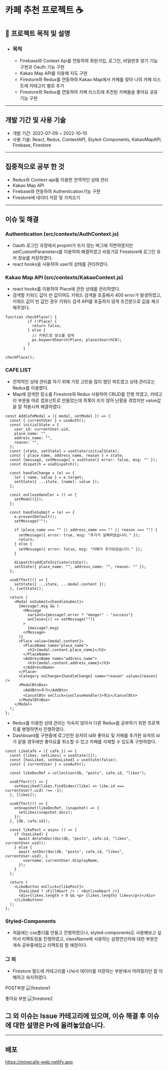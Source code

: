 # 카페 추천 프로젝트 ☕
## 📄 프로젝트 목적 및 설명
* ### 목적
   * Firebase와 Context Api를 연동하여 회원가입, 로그인, 비밀번호 찾기 기능 구현과 Oauth 기능 구현
   * Kakao Map API를 이용해 지도 구현
   * Firestore와 Redux를 연동하여 Kakao Map에서 카페를 찾아 나의 카페 리스트에 카테고리 별로 추가 
   * Firestore와 Redux를 연동하여 카페 리스트에 추천된 카페들을 좋아요 공유 기능 구현
---
## 개발 기간 및 사용 기술
- 개발 기간: 2022-07-09 ~ 2022-10-10
- 사용 기술: React, Redux, ContextAPI, Styled-Components, KakaoMapAPI, Firebase, Firestore
---
## 집중적으로 공부 한 것
- Redux와 Context-api를 이용한 전역적인 상태 관리
- Kakao Map API
- Firebase와 연동하여 Authentication기능 구현
- Firestore에 데이터 저장 및 가져오기
---
## 이슈 및 해결
### Authentication (src/contexts/AuthContext.js)
- Oauth 로그인 과정에서 propmt가 뜨지 않는 버그에 직면하였지만 setCustomParameters를 이용하여 해결하였고 비동기로 Firestore에 로그인 유저 정보를 저장하였다.
- react hooks을 사용하여 user의 상태를 관리하였다.

### Kakao Map API (src/contexts/KakaoContext.js)
- react hooks를 이용하여 Place에 관한 상태를 관리하였다.
- 검색할 키워드 값이 빈 값이여도 키워드 검색을 호출해서 400 error가 발생하였고, 키워드 값이 빈 값인 경우 키워드 검색 API를 호출하지 않게 조건문으로 값을 체크해주었다.
```
function checkPlace() {
          if (!Place) {
            return false;
          } else {
            // 키워드로 장소를 검색
            ps.keywordSearch(Place, placesSearchCB);
          }
        }

checkPlace();
```
### CAFE LIST
- 전역적인 상태 관리를 하기 위해 가장 고민을 많이 했던 파트였고 상태 관리로는 Redux를 이용했다.
- Map에 검색한 장소를 Firestore와 Redux 사용하여 CRUD를 진행 하였고, 카테고리 부분을 따로 컴포넌트로 만들었는데 목록이 뜨지 않아 난황을 겪었지만 value값을 잘 적용시켜 해결하였다.
```
const AddCafeModal = ({ modal, setModal }) => {
  const { currentUser } = useAuth();
  const initialState = {
    user_id: currentUser.uid,
    place_name: "",
    address_name: "",
    reason: "",
  };
  const [state, setState] = useState(initialState);
  const { place_name, address_name, reason } = state;
  const [message, setMessage] = useState({ error: false, msg: "" });
  const dispatch = useDispatch();

  const handleChange = (e) => {
    let { name, value } = e.target;
    setState({ ...state, [name]: value });
  };

  const onCloseHandler = () => {
    setModal({});
  };

  const handleSubmit = (e) => {
    e.preventDefault();
    setMessage("");

    if (place_name === "" || address_name === "" || reason === "") {
      setMessage({ error: true, msg: "추가가 실패하였습니다." });
      return;
    } else {
      setMessage({ error: false, msg: "카페가 추가되었습니다." });
    }

    dispatch(addCafeInitiate(state));
    setState({ place_name: "", address_name: "", reason: "" });
  };

  useEffect(() => {
    setState({ ...state, ...modal.content });
  }, [setState]);

  return (
    <Modal onSubmit={handleSubmit}>
      {message?.msg && (
        <Message
          variant={message?.error ? "danger" : "success"}
          onClose={() => setMessage("")}
        >
          {message?.msg}
        </Message>
      )}
      <Place value={modal.content}>
        <PlaceName name="place_name">
          <h2>{modal.content.place_name}</h2>
        </PlaceName>
        <AddressName name="address_name">
          <h3>{modal.content.address_name}</h3>
        </AddressName>
      </Place>
      <Category onChange={handleChange} name="reason" value={reason} />
      <ModalBtnBox>
        <AddBtn>추가</AddBtn>
        <CancelBtn onClick={onCloseHandler}>취소</CancelBtn>
      </ModalBtnBox>
    </Modal>
  );
};

```
- Redux를 이용한 상태 관리는 익숙치 않아서 다른 Redux를 공부하기 위한 프로젝트를 병행하면서 진행하였다.
- Dashboard를 구현중에 로그인한 유저의 id와 좋아요 및 카페를 추가한 유저의 id가 같을 경우에만 좋아요를 취소할 수 있고 카페를 삭제할 수 있도록 구현하였다.
```
const LikeCafe = ({ cafe }) => {
  const [likes, setLikes] = useState([]);
  const [hasLiked, setHasLiked] = useState(false);
  const { currentUser } = useAuth();

  const likeDocRef = collection(db, "posts", cafe.id, "likes");

  useEffect(() => {
    setHasLiked(likes.findIndex((like) => like.id === currentUser?.uid) !== -1);
  }, [likes]);

  useEffect(() => {
    onSnapshot(likeDocRef, (snapshot) => {
      setLikes(snapshot.docs);
    });
  }, [db, cafe.id]);

  const likePost = async () => {
    if (hasLiked) {
      await deleteDoc(doc(db, "posts", cafe.id, "likes", currentUser.uid));
    } else {
      await setDoc(doc(db, "posts", cafe.id, "likes", currentUser.uid), {
        username: currentUser.displayName,
      });
    }
  };

  return (
    <LikeButton onClick={likePost}>
      {hasLiked ? <FillHeart /> : <OutlineHeart />}
      <div>{likes.length > 0 && <p> {likes.length} likes</p>}</div>
    </LikeButton>
  );
};
```

### Styled-Components
- 처음에는 css폴더를 만들고 진행하였으나, styled-components도 사용해보고 싶어서 리팩토링을 진행하였고, className에 사용하는 삼항연산자에 대한 부분은 계속 공부중에있고 리랙토링 할 예정이다.

### 그 외
- Firestore 필드에 카테고리를 나눠서 데이터를 저장하는 부분에서 어려웠지만 잘 이해하고 숙지하였다.

POST부분
![firestore1](https://user-images.githubusercontent.com/83106932/197471084-28be9b3f-469d-4532-84c7-962554e8036b.png)

좋아요 부분
![firestore2](https://user-images.githubusercontent.com/83106932/197471096-71d436b3-20e7-42c8-b495-8ec22f34f994.png)


## 그 외 이슈는 Issue 카테고리에 있으며, 이슈 해결 후 이슈에 대한 설명은 Pr에 올려놓았습니다.
---
## 배포
https://minecafe-web.netlify.app



